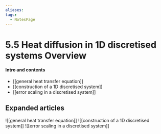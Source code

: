 ```yaml
---
aliases: 
tags:
  - NotesPage
---
```


# 5.5 Heat diffusion in 1D discretised systems Overview

#### Intro and contents
- [[general heat transfer equation]]
- [[construction of a 1D discretised system]]
- [[error scaling in a discretised system]]


## Expanded articles
![[general heat transfer equation]]
![[construction of a 1D discretised system]]
![[error scaling in a discretised system]]



